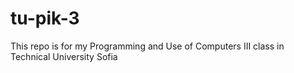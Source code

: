 # tu-pik-3
This repo is for my Programming and Use of Computers III class in Technical University Sofia
